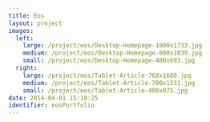 ```yaml
---
title: Eos
layout: project
images:
  left:
    large: /project/eos/Desktop-Homepage-1000x1733.jpg
    medium: /project/eos/Desktop-Homepage-600x1039.jpg
    small: /project/eos/Desktop-Homepage-400x693.jpg
  right:
    large: /project/eos/Tablet-Article-768x1680.jpg
    medium: /project/eos/Tablet-Article-700x1531.jpg
    small: /project/eos/Tablet-Article-400x875.jpg
date: 2014-04-01 15:10:25
identifier: eosPortfolio
---
```

